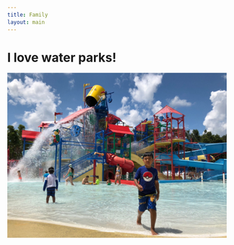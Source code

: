 ```yaml
---
title: Family
layout: main
---
```


# I love water parks!

![water-park](images/family/water-park.jpg)